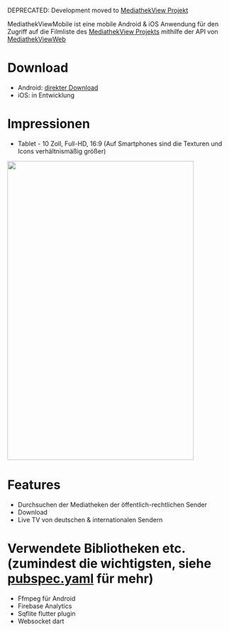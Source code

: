 DEPRECATED: Development moved to [MediathekView Projekt](https://github.com/mediathekview/MediathekViewMobile) 

MediathekViewMobile ist eine mobile Android & iOS Anwendung für den Zugriff auf die Filmliste des [MediathekView Projekts](https://mediathekview.de/) mithilfe der API von [MediathekViewWeb](https://mediathekviewweb.de/)

# Download

- Android: [direkter Download](https://github.com/danielfoehrKn/MediathekViewMobile/releases/download/1.0-beta/mediathekviewmobile_beta_3.apk)
- iOS: in Entwicklung

# Impressionen

- Tablet - 10 Zoll, Full-HD, 16:9 (Auf Smartphones sind die Texturen und Icons verhältnismäßig größer)
<img src="https://user-images.githubusercontent.com/33809186/42665202-e36255ec-863e-11e8-90ef-93920be94f7b.gif" width="420" height="672"/>

# Features

- Durchsuchen der Mediatheken der öffentlich-rechtlichen Sender
- Download
- Live TV von deutschen & internationalen Sendern

# Verwendete Bibliotheken etc. (zumindest die wichtigsten, siehe [pubspec.yaml](https://github.com/danielfoehrKn/MediathekViewMobile/blob/master/pubspec.yaml) für mehr)

- Ffmpeg für Android
- Firebase Analytics
- Sqflite flutter plugin
- Websocket dart
